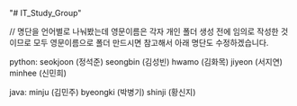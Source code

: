 "# IT_Study_Group" 

// 명단을 언어별로 나눠봤는데 영문이름은 각자 개인 폴더 생성 전에 임의로 작성한 것이므로 모두 영문이름으로 폴더 만드시면 참고해서 아래 명단도 수정하겠습니다.

python:
  seokjoon (정석준)
  seongbin (김성빈)
  hwamo   (김화목)
  jiyeon   (서지연)
  minhee   (신민희)

java:
  minju    (김민주)
  byeongki (박병기)
  shinji   (황신지)
